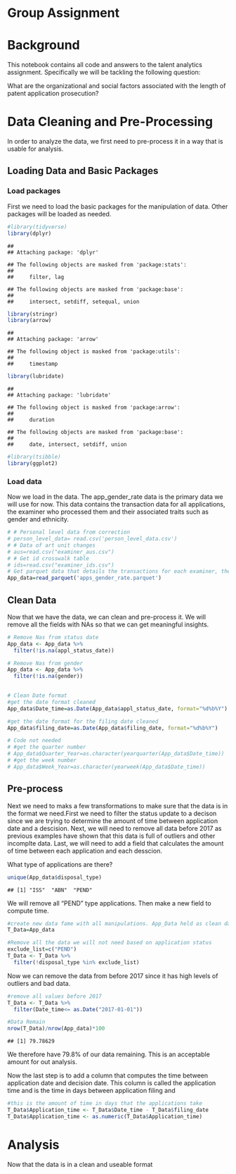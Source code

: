 Group Assignment
================

# Background

This notebook contains all code and answers to the talent analytics
assignment. Specifically we will be tackling the following question:

What are the organizational and social factors associated with the
length of patent application prosecution?

# Data Cleaning and Pre-Processing

In order to analyze the data, we first need to pre-process it in a way
that is usable for analysis.

## Loading Data and Basic Packages

### Load packages

First we need to load the basic packages for the manipulation of data.
Other packages will be loaded as needed.

``` r
#library(tidyverse)
library(dplyr)
```

    ## 
    ## Attaching package: 'dplyr'

    ## The following objects are masked from 'package:stats':
    ## 
    ##     filter, lag

    ## The following objects are masked from 'package:base':
    ## 
    ##     intersect, setdiff, setequal, union

``` r
library(stringr)
library(arrow)
```

    ## 
    ## Attaching package: 'arrow'

    ## The following object is masked from 'package:utils':
    ## 
    ##     timestamp

``` r
library(lubridate)
```

    ## 
    ## Attaching package: 'lubridate'

    ## The following object is masked from 'package:arrow':
    ## 
    ##     duration

    ## The following objects are masked from 'package:base':
    ## 
    ##     date, intersect, setdiff, union

``` r
#library(tsibble)
library(ggplot2)
```

### Load data

Now we load in the data. The app_gender_rate data is the primary data we
will use for now. This data contains the transaction data for all
applications, the examiner who processed them and their associated
traits such as gender and ethnicity.

``` r
# # Personal level data from correction
# person_level_data= read.csv('person_level_data.csv')
# # Data of art unit changes
# aus=read.csv("examiner_aus.csv")
# # Get id crosswalk table
# ids=read.csv("examiner_ids.csv")
# Get parquet data that details the transactions for each examiner, their gender and most likely ethnicity
App_data=read_parquet('apps_gender_rate.parquet')
```

## Clean Data

Now that we have the data, we can clean and pre-process it. We will
remove all the fields with NAs so that we can get meaningful insights.

``` r
# Remove Nas from status date
App_data <- App_data %>% 
  filter(!is.na(appl_status_date))

# Remove Nas from gender
App_data <- App_data %>% 
  filter(!is.na(gender))
  

# Clean Date format
#get the date format cleaned
App_data$Date_time=as.Date(App_data$appl_status_date, format="%d%b%Y")

#get the date format for the filing date cleaned
App_data$filing_date=as.Date(App_data$filing_date, format="%d%b%Y")

# Code not needed
# #get the quarter number
# App_data$Quarter_Year=as.character(yearquarter(App_data$Date_time))
# #get the week number
# App_data$Week_Year=as.character(yearweek(App_data$Date_time))
```

## Pre-process

Next we need to maks a few transformations to make sure that the data is
in the format we need.First we need to filter the status update to a
decison since we are trying to determine the amount of time between
application date and a descision. Next, we will need to remove all data
before 2017 as previous examples have shown that this data is full of
outliers and other incomplte data. Last, we will need to add a field
that calculates the amount of time between each application and each
desscion.

What type of applications are there?

``` r
unique(App_data$disposal_type)
```

    ## [1] "ISS"  "ABN"  "PEND"

We will remove all “PEND” type applications. Then make a new field to
compute time.

``` r
#create new data fame with all manipulations. App_Data held as clean data
T_Data=App_data

#Remove all the data we will not need based on application status
exclude_list=c("PEND")
T_Data <- T_Data %>%
  filter(!disposal_type %in% exclude_list)
```

Now we can remove the data from before 2017 since it has high levels of
outliers and bad data.

``` r
#remove all values before 2017
T_Data <- T_Data %>% 
  filter(Date_time<= as.Date("2017-01-01"))

#Data Remain
nrow(T_Data)/nrow(App_data)*100
```

    ## [1] 79.78629

We therefore have 79.8% of our data remaining. This is an acceptable
amount for out analysis.

Now the last step is to add a column that computes the time between
application date and decision date. This column is called the
application time and is the time in days between application filing and

``` r
#this is the amount of time in days that the applications take
T_Data$Application_time <- T_Data$Date_time - T_Data$filing_date
T_Data$Application_time <- as.numeric(T_Data$Application_time)
```

# Analysis

Now that the data is in a clean and useable format
